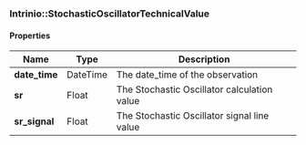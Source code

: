 

[//]: # (CLASS:Intrinio::StochasticOscillatorTechnicalValue)

[//]: # (KIND:object)

### Intrinio::StochasticOscillatorTechnicalValue

#### Properties

[//]: # (START_DEFINITION)

Name | Type | Description
------------ | ------------- | -------------
**date_time** | DateTime | The date_time of the observation &nbsp;
**sr** | Float | The Stochastic Oscillator calculation value &nbsp;
**sr_signal** | Float | The Stochastic Oscillator signal line value &nbsp;

[//]: # (END_DEFINITION)



